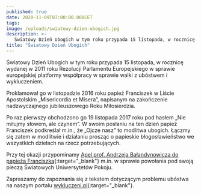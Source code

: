 ```yaml
---
published: true
date: 2020-11-09T07:00:00.000CET
tags: 
image: /uploads/swiatowy-dzien-ubogich.jpg
description: >-
   Światowy Dzień Ubogich w tym roku przypada 15 listopada, w rocznicę wydanej w 2011 roku Rezolucji Parlamentu Europejskiego w sprawie europejskiej platformy współpracy w sprawie walki z ubóstwem i wykluczeniem.
title: "Światowy Dzień Ubogich"
---
```


Światowy Dzień Ubogich w tym roku przypada 15 listopada, w rocznicę wydanej w 2011 roku Rezolucji Parlamentu Europejskiego w sprawie europejskiej platformy współpracy w sprawie walki z ubóstwem i wykluczeniem.

Proklamował go w listopadzie 2016 roku papież Franciszek w Liście Apostolskim „Misericordia et Misera”, napisanym na zakończenie nadzwyczajnego jubileuszowego Roku Miłosierdzia.

Po raz pierwszy obchodzono go 19 listopada 2017 roku pod hasłem „Nie miłujmy słowem, ale czynem”. W swoim posłaniu na ten dzień papież Franciszek podkreślał m.in., że „Ojcze nasz” to modlitwa ubogich. Łączmy się zatem w modlitwie i działaniu prosząc o papieskie błogosławieństwo we wszystkich dziełach na rzecz potrzebujących. 

Przy tej okazji przypominamy [Apel prof. Andrzeja Bałandynowicza do papieża Franciszka](https://www.noweteraz.pl/blog/apel-balandynowicza-do-papieza/){:target="_blank"} m.in. w sprawie powołania pod swoją pieczą Światowych Uniwersytetów Pokoju.

Zapraszamy do zapoznania się z tekstem dotyczącym problemu ubóstwa na naszym portalu [wykluczeni.pl](https://www.wykluczeni.pl/ubostwo-znaczy-wykluczenie/){:target="_blank"}. 

